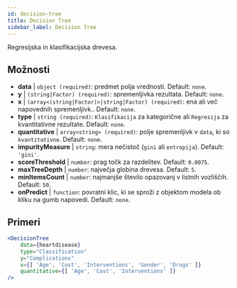 ```yaml
---
id: decision-tree
title: Decision Tree
sidebar_label: Decision Tree
---
```


Regresijska in klasifikacijska drevesa.

## Možnosti

* __data__ | `object (required)`: predmet polja vrednosti. Default: `none`.
* __y__ | `(string|Factor) (required)`: spremenljivka rezultata. Default: `none`.
* __x__ | `(array<(string|Factor)>|string|Factor) (required)`: ena ali več napovednih spremenljivk.. Default: `none`.
* __type__ | `string (required)`: `Klasifikacija` za kategorične ali `Regresija` za kvantitativne rezultate. Default: `none`.
* __quantitative__ | `array<string> (required)`: polje spremenljivk v `data`, ki so `kvantitativne`. Default: `none`.
* __impurityMeasure__ | `string`: mera nečistoč (`gini` ali `entropija`). Default: `'gini'`.
* __scoreThreshold__ | `number`: prag točk za razdelitev. Default: `0.0075`.
* __maxTreeDepth__ | `number`: največja globina drevesa. Default: `5`.
* __minItemsCount__ | `number`: najmanjše število opazovanj v listnih vozliščih. Default: `50`.
* __onPredict__ | `function`: povratni klic, ki se sproži z objektom modela ob kliku na gumb napovedi. Default: `none`.


## Primeri

```jsx live
<DecisionTree 
    data={heartdisease} 
    type="Classification"
    y="Complications"
    x={[ 'Age', 'Cost', 'Interventions', 'Gender', 'Drugs' ]}
    quantitative={[ 'Age', 'Cost', 'Interventions' ]}
/>
```

